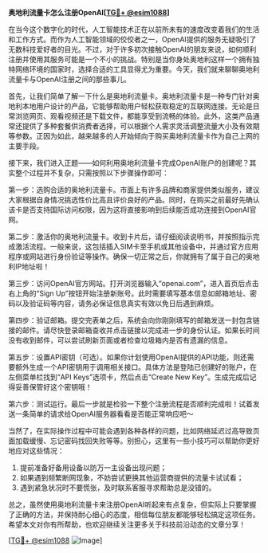 **奥地利流量卡怎么注册OpenAI[[TG💪+ @esim1088](https://t.me/s/esim1088)]**

在当今这个数字化的时代，人工智能技术正在以前所未有的速度改变着我们的生活和工作方式。而作为人工智能领域的佼佼者之一，OpenAI提供的服务无疑吸引了无数科技爱好者的目光。不过，对于许多初次接触OpenAI的朋友来说，如何顺利注册并使用其服务可能是一个不小的挑战。特别是当你身处奥地利这样一个拥有独特网络环境的国家时，选择合适的工具显得尤为重要。今天，我们就来聊聊奥地利流量卡与OpenAI注册之间的那些事儿。

首先，让我们简单了解一下什么是奥地利流量卡。奥地利流量卡是一种专门针对奥地利本地用户设计的产品，它能够帮助用户轻松获取稳定的互联网连接。无论是日常浏览网页、观看视频还是下载文件，都能享受到流畅的体验。此外，这类产品通常还提供了多种套餐供消费者选择，可以根据个人需求灵活调整流量大小及有效期等参数。正因为如此，越来越多的人开始倾向于购买奥地利流量卡作为自己上网的主要手段。

接下来，我们进入正题——如何利用奥地利流量卡完成OpenAI账户的创建呢？其实整个过程并不复杂，只需按照以下步骤操作即可：

第一步：选购合适的奥地利流量卡。市面上有许多品牌和商家提供类似服务，建议大家根据自身情况挑选性价比高且评价良好的产品。同时，在购买之前最好先确认该卡是否支持国际访问权限，因为这将直接影响到后续能否成功连接到OpenAI官网。

第二步：激活你的奥地利流量卡。收到卡片后，请仔细阅读说明书，并按照指示完成激活流程。一般来说，这包括插入SIM卡至手机或其他设备中，并通过官方应用程序或网站进行身份验证等操作。确保一切正常之后，你就拥有了属于自己的奥地利IP地址啦！

第三步：访问OpenAI官方网站。打开浏览器输入“openai.com”，进入首页后点击右上角的“Sign Up”按钮开始注册新账号。此时需要填写基本信息如邮箱地址、密码以及验证码等内容，请务必保证信息真实有效以免日后遇到麻烦。

第四步：验证邮箱。提交完表单之后，系统会向你刚刚填写的邮箱发送一封包含链接的邮件。请尽快登录邮箱查收并点击链接以完成进一步的身份认证。如果长时间没有收到邮件，可以尝试刷新页面或者检查垃圾箱内是否有遗漏的信息。

第五步：设置API密钥（可选）。如果你计划使用OpenAI提供的API功能，则还需要额外生成一个API密钥用于调用相关接口。具体方法是登陆已创建好的账户，在左侧菜单栏找到“API Keys”选项卡，然后点击“Create New Key”。生成完成后记得妥善保管好这个密钥哦！

第六步：测试运行。最后一步就是检验一下整个注册流程是否顺利完成啦！试着发送一条简单的请求给OpenAI服务器看看是否能正常响应吧～

当然了，在实际操作过程中可能会遇到各种各样的问题，比如网络延迟过高导致页面加载缓慢、忘记密码找回失败等等。别担心，这里有一些小技巧可以帮助你更好地应对这些情况：

1. 提前准备好备用设备以防万一主设备出现问题；
2. 如果遇到频繁断网现象，不妨尝试更换其他运营商提供的流量卡试试看；
3. 遇到紧急状况时不要慌张，及时联系客服寻求帮助总是没错的。

总之，虽然使用奥地利流量卡来注册OpenAI听起来有点复杂，但实际上只要掌握了正确的方法，并保持耐心细心的态度，相信每位朋友都能够轻松搞定这项任务。希望本文对你有所帮助，也欢迎继续关注更多关于科技前沿动态的文章分享！

[[TG💪+ @esim1088](https://t.me/s/esim1088) ![Image](https://i.postimg.cc/4NQfJmqS/Snipaste-2025-05-13-00-14-12.png)]